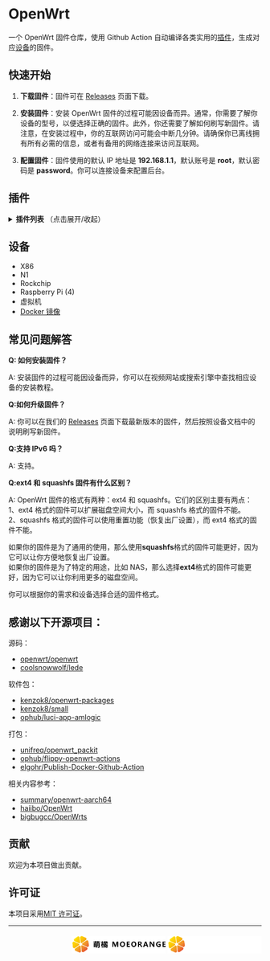 # OpenWrt

一个 OpenWrt 固件仓库，使用 Github Action 自动编译各类实用的[插件](#插件)，生成对应[设备](#设备)的固件。

## 快速开始

1. **下载固件**：固件可在 [Releases](https://github.com/c3p7f2/build-openwrt/releases) 页面下载。

2. **安装固件**：安装 OpenWrt 固件的过程可能因设备而异。通常，你需要了解你设备的型号，以便选择正确的固件。此外，你还需要了解如何刷写新固件。请注意，在安装过程中，你的互联网访问可能会中断几分钟。请确保你已离线拥有所有必需的信息，或者有备用的网络连接来访问互联网。

3. **配置固件**：固件使用的默认 IP 地址是 **192.168.1.1**，默认账号是 **root**，默认密码是 **password**。你可以连接设备来配置后台。

## 插件

<details><summary><b>插件列表</b> （点击展开/收起）</summary>

- luci-app-accesscontrol
- luci-app-adguardhome
- luci-app-aliyundrive-webdav
- luci-app-arpbind
- luci-app-autoreboot
- luci-app-cifs-mount
- luci-app-commands
- luci-app-ddns
- luci-app-design-config
- luci-app-diskman
- luci-app-filebrowser
- luci-app-filetransfer
- luci-app-firewall
- luci-app-frpc
- luci-app-ipsec-vpnd
- luci-app-mwan3
- luci-app-n2n
- luci-app-netdata
- luci-app-nfs
- luci-app-nlbwmon
- luci-app-nps
- luci-app-openclash
- luci-app-openvpn
- luci-app-pushbot
- luci-app-qbittorrent
- luci-app-qos
- luci-app-samba4
- luci-app-serverchan
- luci-app-smartdns
- luci-app-softethervpn
- luci-app-ssr-plus
- luci-app-syncdial
- luci-app-ttyd
- luci-app-turboacc
- luci-app-unblockmusic
- luci-app-upnp
- luci-app-usb-printer
- luci-app-vlmcsd
- luci-app-vsftpd
- luci-app-wireguard
- luci-app-wol
- luci-app-xlnetacc
- luci-app-zerotier
- luci-theme-argon
- luci-theme-bootstrap
- luci-theme-design
- luci-theme-material
- luci-theme-netgear

</details>

## 设备

- X86
- N1
- Rockchip
- Raspberry Pi (4)
- 虚拟机
- [Docker 镜像](https://hub.docker.com/r/shashiikora/openwrt-redstone)

## 常见问题解答

**Q: 如何安装固件？**

A: 安装固件的过程可能因设备而异，你可以在视频网站或搜索引擎中查找相应设备的安装教程。

**Q:如何升级固件？**

A: 你可以在我们的 [Releases](https://github.com/c3p7f2/build-openwrt/releases) 页面下载最新版本的固件，然后按照设备文档中的说明刷写新固件。

**Q:支持 IPv6 吗？**

A: 支持。

**Q:ext4 和 squashfs 固件有什么区别？**

A: OpenWrt 固件的格式有两种：ext4 和 squashfs。它们的区别主要有两点：  
1、ext4 格式的固件可以扩展磁盘空间大小，而 squashfs 格式的固件不能。  
2、squashfs 格式的固件可以使用重置功能（恢复出厂设置），而 ext4 格式的固件不能。

如果你的固件是为了通用的使用，那么使用**squashfs**格式的固件可能更好，因为它可以让你方便地恢复出厂设置。  
如果你的固件是为了特定的用途，比如 NAS，那么选择**ext4**格式的固件可能更好，因为它可以让你利用更多的磁盘空间。

你可以根据你的需求和设备选择合适的固件格式。

## 感谢以下开源项目：

源码：

- [openwrt/openwrt](https://github.com/openwrt/openwrt)
- [coolsnowwolf/lede](https://github.com/coolsnowwolf/lede)

软件包：

- [kenzok8/openwrt-packages](https://github.com/kenzok8/openwrt-packages)
- [kenzok8/small](https://github.com/kenzok8/small)
- [ophub/luci-app-amlogic](https://github.com/ophub/luci-app-amlogic)

打包：

- [unifreq/openwrt_packit](https://github.com/unifreq/openwrt_packit)
- [ophub/flippy-openwrt-actions](https://github.com/ophub/flippy-openwrt-actions)
- [elgohr/Publish-Docker-Github-Action](https://github.com/elgohr/Publish-Docker-Github-Action)

相关内容参考：

- [summary/openwrt-aarch64](https://hub.docker.com/r/summary/openwrt-aarch64)
- [haiibo/OpenWrt](https://github.com/haiibo/OpenWrt)
- [bigbugcc/OpenWrts](https://github.com/bigbugcc/OpenWrts)

## 贡献

欢迎为本项目做出贡献。

## 许可证

本项目采用[MIT 许可证](LICENSE)。

<hr/>

<div align="right" style=" margin-top:20px">
  <img src="./img/moeorange-dark.svg#gh-light-mode-only" width=auto height="35">

   <img src="./img/moeorange.svg#gh-dark-mode-only" width=auto height="35">
</div>
